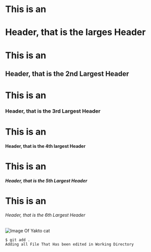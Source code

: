 # This is an <h1> Header, that is the larges Header
# This is an <h2> Header, that is the 2nd Largest Header
# This is an <h3> Header, that is the 3rd Largest Header
# This is an <h4> Header, that is the 4th largest Header
# This is an <h5> Header, that is the 5th Largest Header
# This is an <h6> Header, that is the 6th Largest Header
![Image Of Yakto cat](https://octodex.github.com/images/yaktocat.png)
 ```
$ git add .
Adding all File That Has been edited in Working Directory
```
